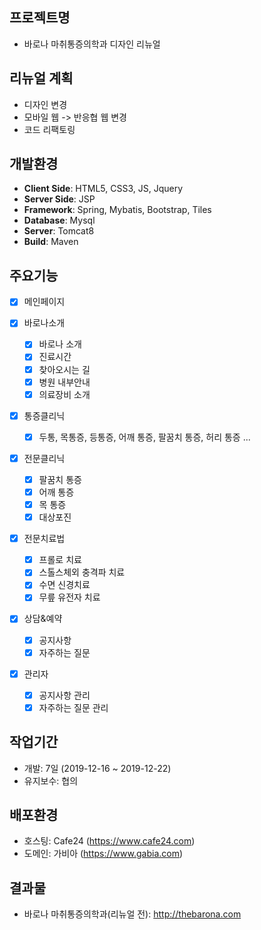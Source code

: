 ## 프로젝트명

- 바로나 마취통증의학과 디자인 리뉴얼

## 리뉴얼 계획

- 디자인 변경
- 모바일 웹 -> 반응협 웹 변경
- 코드 리팩토링

## 개발환경

- **Client Side**: HTML5, CSS3, JS, Jquery
- **Server Side**: JSP
- **Framework**: Spring, Mybatis, Bootstrap, Tiles
- **Database**: Mysql
- **Server**: Tomcat8
- **Build**: Maven

## 주요기능

- [x] 메인페이지

- [x] 바로나소개

  - [x] 바로나 소개
  - [x] 진료시간
  - [x] 찾아오시는 길
  - [x] 병원 내부안내
  - [x] 의료장비 소개

- [x] 통증클리닉

  - [x] 두통, 목통증, 등통증, 어깨 통증, 팔꿈치 통증, 허리 통증 ...

- [x] 전문클리닉

  - [x] 팔꿈치 통증
  - [x] 어깨 통증
  - [x] 목 통증
  - [x] 대상포진

- [x] 전문치료법

  - [x] 프롤로 치료
  - [x] 스톨스체외 충격파 치료
  - [x] 수면 신경치료
  - [x] 무릎 유전자 치료

- [x] 상담&예약

  - [x] 공지사항
  - [x] 자주하는 질문

- [x] 관리자

  - [x] 공지사항 관리
  - [x] 자주하는 질문 관리

## 작업기간

- 개발: 7일 (2019-12-16 ~ 2019-12-22)
- 유지보수: 협의

## 배포환경

- 호스팅: Cafe24 (https://www.cafe24.com)
- 도메인: 가비아 (https://www.gabia.com)

## 결과물

- 바로나 마취통증의학과(리뉴얼 전): http://thebarona.com
